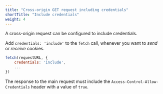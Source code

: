 ```yaml
---
title: "Cross-origin GET request including credentials"
shortTitle: "Include credentials"
weight: 4
---
```


A cross-origin request can be configured to include credentials.

Add `credentials: 'include'` to the `fetch` call, whenever you want to *send* or *receive* cookies.

```javascript
fetch(requestURL, {
    credentials: 'include',
    ...
})
```

The response to the main request must include the `Access-Control-Allow-Credentials` header with a value of `true`.